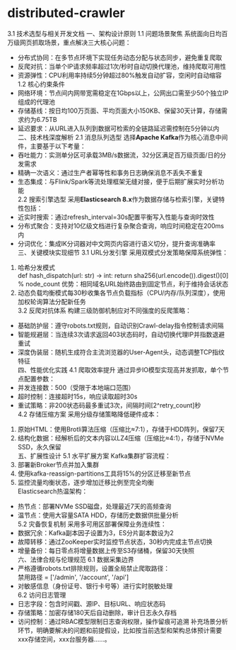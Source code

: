 # distributed-crawler
3.1 技术选型与相关开发文档
一、架构设计原则
1.1 问题场景聚焦
系统面向日均百万级网页抓取场景，重点解决三大核心问题：  
- 分布式协同：在多节点环境下实现任务动态分配与状态同步，避免重复爬取  
- 反爬对抗：当单个IP请求频率超过1次/秒时自动切换代理池，维持爬取可用性  
- 资源弹性：CPU利用率持续5分钟超过80%触发自动扩容，空闲时自动缩容  
1.2 核心约束条件
- 网络环境：节点间内网带宽需稳定在1Gbps以上，公网出口需至少50个独立IP组成的代理池  
- 存储基线：按日均100万页面、平均页面大小150KB、保留30天计算，存储需求约为6.75TB  
- 延迟要求：从URL进入队列到数据可检索的全链路延迟需控制在5分钟以内  
二、技术栈深度解析
2.1 消息队列选型
选择**Apache Kafka**作为核心消息中间件，主要基于以下考量：  
- 吞吐能力：实测单分区可承载3MB/s数据流，32分区满足百万级页面/日的分发需求  
- 精确一次语义：通过生产者幂等性和事务日志确保消息不丢失不重复  
- 生态集成：与Flink/Spark等流处理框架无缝对接，便于后期扩展实时分析功能  
2.2 搜索引擎选型
采用**Elasticsearch 8.x**作为数据存储与检索引擎，关键特性包括：  
- 近实时搜索：通过refresh_interval=30s配置平衡写入性能与查询时效性  
- 分布式聚合：支持对10亿级文档进行复杂聚合查询，响应时间稳定在200ms内  
- 分词优化：集成IK分词器对中文网页内容进行语义切分，提升查询准确率  
三、关键模块实现细节
3.1 URL分发引擎
采用双模式分发策略保障系统弹性：  
1. 哈希分发模式  
def hash_dispatch(url: str) -> int:
    return sha256(url.encode()).digest()[0] % node_count
  优势：相同域名URL始终路由到固定节点，利于维持会话状态  
2. 动态负载均衡模式每30秒收集各节点负载指标（CPU/内存/队列深度），使用加权轮询算法分配新任务  
3.2 反爬对抗体系
构建三级防御机制应对不同强度的反爬策略：  
- 基础防护层：遵守robots.txt规则，自动识别Crawl-delay指令控制请求间隔  
- 智能规避层：当连续3次请求返回403状态码时，自动切换代理IP并指数退避重试  
- 深度伪装层：随机生成符合主流浏览器的User-Agent头，动态调整TCP指纹特征  
四、性能优化实践
4.1 爬取效率提升
通过异步IO模型实现高并发抓取，单个节点配置参数：  
- 并发连接数：500（受限于本地端口范围）  
- 超时控制：连接超时15s，响应读取超时30s  
- 重试策略：非200状态码最多重试3次，间隔时间[2^retry_count]秒  
4.2 存储压缩方案
采用分级存储策略降低硬件成本：  
1. 原始HTML：使用Brotli算法压缩（压缩比≈7:1），存储于HDD阵列，保留7天  
2. 结构化数据：经解析后的文本内容以LZ4压缩（压缩比≈4:1），存储于NVMe SSD，永久保留  
五、扩展性设计
5.1 水平扩展方案
Kafka集群扩容流程：  
1. 部署新Broker节点并加入集群  
2. 使用kafka-reassign-partitions工具将15%的分区迁移至新节点  
3. 监控流量均衡状态，逐步增加迁移比例至完全均衡  
Elasticsearch热温架构：  
- 热节点：部署NVMe SSD磁盘，处理最近7天的高频查询  
- 温节点：使用大容量SATA HDD，存储历史数据供批量分析  
5.2 灾备恢复机制
采用多可用区部署保障业务连续性：  
- 数据冗余：Kafka副本因子设置为3，ES分片副本数设为2  
- 故障转移：通过ZooKeeper实时监控节点状态，30秒内完成主节点切换  
- 增量备份：每日零点将增量数据上传至S3存储桶，保留30天快照  
六、法律合规与伦理规范
6.1 数据采集边界
- 严格遵循robots.txt排除规则，设置全局禁止爬取路径：  
禁用路径 = ['/admin', '/account', '/api'] 
- 对敏感信息（身份证号、银行卡号等）进行实时脱敏处理  
6.2 访问日志管理
- 日志字段：包含时间戳、源IP、目标URL、响应状态码  
- 存储策略：加密存储180天后自动删除，审计日志永久存档  
- 访问控制：通过RBAC模型限制日志查询权限，操作留痕可追溯  补充场景分析环节，明确要解决的问题和前提假设，比如按当前选型和架构总体预计需要xxx存储空间，xxx台服务器......。
